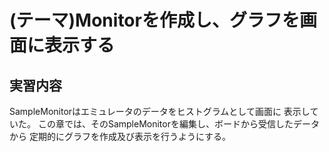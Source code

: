 (テーマ)Monitorを作成し、グラフを画面に表示する
===================================================================

実習内容
--------

SampleMonitorはエミュレータのデータをヒストグラムとして画面に
表示していた。
この章では、そのSampleMonitorを編集し、ボードから受信したデータから
定期的にグラフを作成及び表示を行うようにする。



